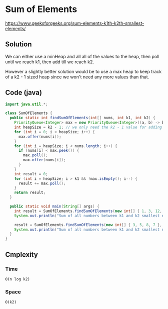 # Sum of Elements
https://www.geeksforgeeks.org/sum-elements-k1th-k2th-smallest-elements/
## Solution
We can either use a minHeap and all all of the values to the heap, then poll until we reach k1, then add till we reach k2.

However a slightly better solution would be to use a max heap to keep track of a k2 - 1 sized heap since we won't need any more values than that.
## Code (java)
```java
import java.util.*;

class SumOfElements {
  public static int findSumOfElements(int[] nums, int k1, int k2) {
    PriorityQueue<Integer> max = new PriorityQueue<Integer>((a, b) -> b.compareTo(a));
    int heapSize = k2 - 1; // we only need the k2 - 1 value for adding
    for (int i = 0; i < heapSize; i++) {
      max.offer(nums[i]);
    }
    for (int i = heapSize; i < nums.length; i++) {
      if (nums[i] < max.peek()) {
        max.poll();
        max.offer(nums[i]);
      }
    }
    int result = 0;
    for (int i = heapSize; i > k1 && !max.isEmpty(); i--) {
      result += max.poll();
    }
    return result;
  }

  public static void main(String[] args) {
    int result = SumOfElements.findSumOfElements(new int[] { 1, 3, 12, 5, 15, 11 }, 3, 6);
    System.out.println("Sum of all numbers between k1 and k2 smallest numbers: " + result);

    result = SumOfElements.findSumOfElements(new int[] { 3, 5, 8, 7 }, 1, 4);
    System.out.println("Sum of all numbers between k1 and k2 smallest numbers: " + result);
  }
}
```
## Cmplexity
### Time
`O(n log k2)`
### Space
`O(k2)`
